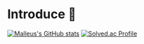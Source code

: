 # Introduce 👋

<!--
**malleus35/malleus35** is a ✨ _special_ ✨ repository because its `README.md` (this file) appears on your GitHub profile.

Here are some ideas to get you started:

- 🔭 I’m currently working on ...
- 🌱 I’m currently learning ...
- 👯 I’m looking to collaborate on ...
- 🤔 I’m looking for help with ...
- 💬 Ask me about ...
- 📫 How to reach me: ...
- 😄 Pronouns: ...
- ⚡ Fun fact: ...
-->
[![Malleus's GitHub stats](https://github-readme-stats.vercel.app/api?username=malleus35&show_icons=true&theme=react)](https://github.com/anuraghazra/github-readme-stats)
[![Solved.ac Profile](http://mazassumnida.wtf/api/v2/generate_badge?boj=iamtheaandtheo)](https://solved.ac/iamtheaandtheo/)

